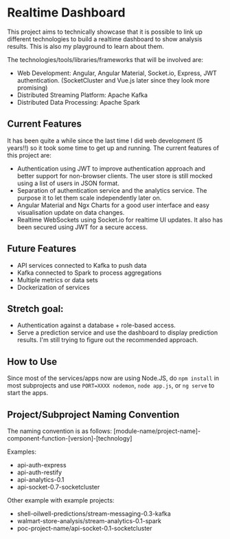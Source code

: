 # Realtime Dashboard
This project aims to technically showcase that it is possible to link up different technologies to build a realtime dashboard to show analysis results. This is also my playground to learn about them. 

The technologies/tools/libraries/frameworks that will be involved are:
- Web Development: Angular, Angular Material, Socket.io, Express, JWT authentication. (SocketCluster and Vue.js later since they look more promising)
- Distributed Streaming Platform: Apache Kafka
- Distributed Data Processing: Apache Spark

## Current Features
It has been quite a while since the last time I did web development (5 years!!) so it took some time to get up and running. The current features of this project are:
- Authentication using JWT to improve authentication approach and better support for non-browser clients. The user store is still mocked using a list of users in JSON format.
- Separation of authentication service and the analytics service. The purpose it to let them scale independently later on.
- Angular Material and Ngx Charts for a good user interface and easy visualisation update on data changes.
- Realtime WebSockets using Socket.io for realtime UI updates. It also has been secured using JWT for a secure access.

## Future Features 
- API services connected to Kafka to push data
- Kafka connected to Spark to process aggregations
- Multiple metrics or data sets
- Dockerization of services

## Stretch goal: 
- Authentication against a database + role-based access.
- Serve a prediction service and use the dashboard to display prediction results. I'm still trying to figure out the recommended approach.

## How to Use
Since most of the services/apps now are using Node.JS, do `npm install` in most subprojects and use `PORT=XXXX nodemon`, `node app.js`, or `ng serve` to start the apps.

## Project/Subproject Naming Convention
The naming convention is as follows:
[module-name/project-name]-component-function-[version]-[technology]

Examples:
- api-auth-express
- api-auth-restify
- api-analytics-0.1
- api-socket-0.7-socketcluster

Other example with example projects:
- shell-oilwell-predictions/stream-messaging-0.3-kafka
- walmart-store-analysis/stream-analytics-0.1-spark
- poc-project-name/api-socket-0.1-socketcluster
